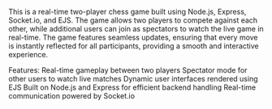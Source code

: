 This is a real-time two-player chess game built using Node.js, Express, Socket.io, and EJS. The game allows two players to compete against each other, while additional users can join as spectators to watch the live game in real-time. The game features seamless updates, ensuring that every move is instantly reflected for all participants, providing a smooth and interactive experience.

Features:
Real-time gameplay between two players
Spectator mode for other users to watch live matches
Dynamic user interfaces rendered using EJS
Built on Node.js and Express for efficient backend handling
Real-time communication powered by Socket.io

<!---
desaishro/desaishro is a ✨ special ✨ repository because its `README.md` (this file) appears on your GitHub profile.
You can click the Preview link to take a look at your changes.
--->
